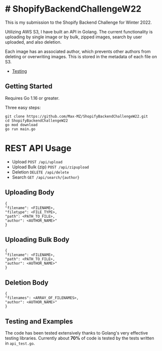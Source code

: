 # # ShopifyBackendChallengeW22

This is my submission to the Shopify Backend Challenge for Winter 2022.

Utilizing AWS S3, I have built an API in Golang.  The current functionality is uploading by single image or by bulk, zipped images, search by user uploaded, and also deletion. 

Each image has an associated author, which prevents other authors from deleting or overwriting images. This is stored in the metadata of each file on S3. 

 - [Testing](#testing-and-examples)

## Getting Started
Requires Go 1.16 or greater.

Three easy steps: 

    git clone https://github.com/Max-MZ/ShopifyBackendChallengeW22.git
    cd ShopifyBackendChallengeW22
    go mod download
    go run main.go

# REST API Usage
 - Upload `POST /api/upload` 
  - Upload Bulk (zip) `POST /api/zipupload` 
 - Deletion `DELETE /api/delete` 
 - Search `GET /api/search/{author}` 
## Uploading Body
    {
    "filename": <FILENAME>,
    "filetype": <FILE_TYPE>,
    "path": <PATH_TO_FILE>,
    "author": <AUTHOR_NAME>"
    }

## Uploading Bulk Body

    {
    "filename": <FILENAME>,
    "path": <PATH_TO_FILE>,
    "author": <AUTHOR_NAME>"
    }
## Deletion Body

    {
    "filenames": <ARRAY_OF_FILENAMES>,
    "author": <AUTHOR_NAME>"
    }

## Testing and Examples

The code has been tested extensively thanks to Golang's very effective testing libraries. Currently about **70%** of code is tested by the tests written in `api_test.go`. 
